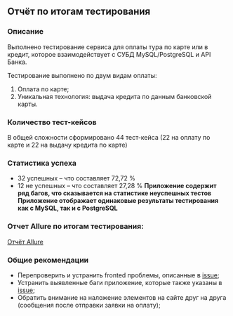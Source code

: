 ## Отчёт по итогам тестирования

### Описание

Выполнено тестирование сервиса для оплаты тура по карте или в кредит, которое взаимодействует с СУБД MySQL/PostgreSQL и API Банка.

Тестирование выполнено по двум видам оплаты:
1. Оплата по карте;
1. Уникальная технология: выдача кредита по данным банковской карты.

### Количество тест-кейсов
В общей сложности сформировано 44 тест-кейса (22 на оплату по карте и 22 на выдачу кредита по карте)

### Статистика успеха
* 32 успешных – что составляет 72,72 %
* 12 не успешных – что составляет 27,28 %
**Приложение содержит ряд багов, что сказывается на статистике неуспешных тестов**
**Приложение отображает одинаковые результаты тестирования как с MySQL, так и с PostgreSQL**

### Отчет Allure по итогам тестирования:
[Отчёт Allure](https://github.com/Serrgif/Diplom/issues/1)

### Общие рекомендации
* Перепроверить и устранить fronted проблемы, описанные в [issue](https://github.com/Serrgif/Diplom/issues);
* Устранить выявленные баги приложение, которые также указаны в [issue](https://github.com/Serrgif/Diplom/issues);
* Обратить внимание на наложение элементов на сайте друг на друга (сообщения после отправки заявки на оплату);